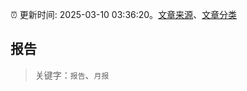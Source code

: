 :alarm_clock: 更新时间: 2025-03-10 03:36:20。[文章来源](/README.md)、[文章分类](/TAGS.md)

## 报告


> 关键字：`报告`、`月报`



